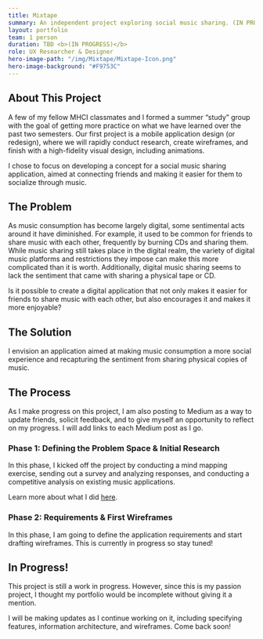 ```yaml
---
title: Mixtape
summary: An independent project exploring social music sharing. (IN PROGRESS)
layout: portfolio
team: 1 person
duration: TBD <b>(IN PROGRESS)</b>
role: UX Researcher & Designer
hero-image-path: "/img/Mixtape/Mixtape-Icon.png"
hero-image-background: "#F9753C"
---
```


<h2>About This Project</h2>
<p>A few of my fellow MHCI classmates and I formed a summer “study” group with the goal of getting more practice on what we have learned over the past two semesters. Our first project is a mobile application design (or redesign), where we will rapidly conduct research, create wireframes, and finish with a high-fidelity visual design, including animations.</p>
<p>I chose to focus on developing a concept for a social music sharing application, aimed at connecting friends and making it easier for them to socialize through music.</p>

<h2>The Problem</h2>
<p>As music consumption has become largely digital, some sentimental acts around it have diminished. For example, it used to be common for friends to share music with each other, frequently by burning CDs and sharing them. While music sharing still takes place in the digital realm, the variety of digital music platforms and restrictions they impose can make this more complicated than it is worth. Additionally, digital music sharing seems to lack the sentiment that came with sharing a physical tape or CD.</p>
<p>Is it possible to create a digital application that not only makes it easier for friends to share music with each other, but also encourages it and makes it more enjoyable?</p>

<h2>The Solution</h2>
<p>I envision an application aimed at making music consumption a more social experience and recapturing the sentiment from sharing physical copies of music.</p>

<h2>The Process</h2>
<p>As I make progress on this project, I am also posting to Medium as a way to update friends, solicit feedback, and to give myself an opportunity to reflect on my progress. I will add links to each Medium post as I go.</p>

<h3>Phase 1: Defining the Problem Space & Initial Research</h3>
<p>In this phase, I kicked off the project by conducting a mind mapping exercise, sending out a survey and analyzing responses, and conducting a competitive analysis on existing music applications.</p>
<p>Learn more about what I did <a href="https://medium.com/@shansul/project-mixtape-phase-1-713f06a230ab">here</a>.</p>

<h3>Phase 2: Requirements & First Wireframes</h3>
<p>In this phase, I am going to define the application requirements and start drafting wireframes. This is currently in progress so stay tuned!</p>

<h2>In Progress!</h2>
<p>This project is still a work in progress. However, since this is my passion project, I thought my portfolio would be incomplete without giving it a mention.</p>
<p> I will be making updates as I continue working on it, including specifying features, information architecture, and wireframes. Come back soon!</p>